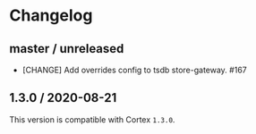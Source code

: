 # Changelog

## master / unreleased

* [CHANGE] Add overrides config to tsdb store-gateway. #167

## 1.3.0 / 2020-08-21

This version is compatible with Cortex `1.3.0`.
